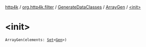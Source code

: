 [http4k](../../../index.md) / [org.http4k.filter](../../index.md) / [GenerateDataClasses](../index.md) / [ArrayGen](index.md) / [&lt;init&gt;](./-init-.md)

# &lt;init&gt;

`ArrayGen(elements: `[`Set`](https://kotlinlang.org/api/latest/jvm/stdlib/kotlin.collections/-set/index.html)`<`[`Gen`](../-gen/index.md)`>)`